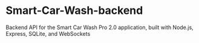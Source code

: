 # Smart-Car-Wash-backend
Backend API for the Smart Car Wash Pro 2.0 application, built with Node.js, Express, SQLite, and WebSockets
